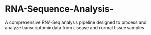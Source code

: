 # RNA-Sequence-Analysis-
A comprehensive RNA-Seq analysis pipeline designed to process and analyze transcriptomic data from disease and normal tissue samples
